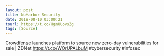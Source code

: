 ```yaml
---
layout: post
title: NuHarbor Security
date: 2018-08-10 03:00:21
tourl: https://t.co/HgnUUovsZg
tags: [Source]
---
```

Crowdfense launches platform to source new zero-day vulnerabilities for sale | ZDNet https://t.co/WOrUPALbuM #cybersecurity #infosec